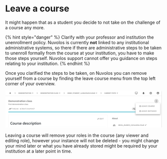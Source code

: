 # Leave a course

It might happen that as a student you decide to not take on the challenge of a course any more. 

{% hint style="danger" %}
Clarify with your professor and institution the unenrollment policy. Nuvolos is currently **not** linked to any institutional administrative systems, so there if there are administrative steps to be taken to unenroll formally from the course at your institution, you have to make those steps yourself. Nuvolos support cannot offer you guidance on steps relating to your institution.
{% endhint %}

Once you clarified the steps to be taken, on Nuvolos you can remove yourself from a course by finding the leave course menu from the top left corner of your overview. 

![The leave course menu](../../.gitbook/assets/screenshot-2021-03-05-165516.png)

Leaving a course will remove your roles in the course \(any viewer and editing role\), however your instance will not be deleted - you might change your mind later or what you have already stored might be required by your institution at a later point in time.

